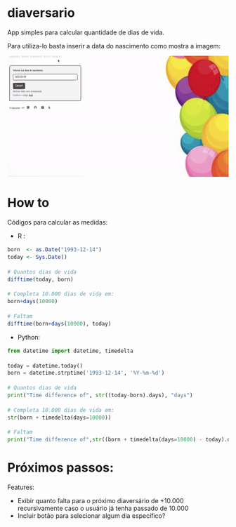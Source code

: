 # diaversario

App simples para calcular quantidade de dias de vida.

Para utiliza-lo basta inserir a data do nascimento como mostra a imagem:

![](www/app.gif)


# How to

Códigos para calcular as medidas:

- R :

```r
born  <- as.Date("1993-12-14") 
today <- Sys.Date()

# Quantos dias de vida
difftime(today, born)

# Completa 10.000 dias de vida em:
born+days(10000)

# Faltam
difftime(born+days(10000), today)
```

- Python: 

```python
from datetime import datetime, timedelta

today = datetime.today()
born = datetime.strptime('1993-12-14', '%Y-%m-%d')

# Quantos dias de vida
print("Time difference of", str((today-born).days), "days")

# Completa 10.000 dias de vida em:
str(born + timedelta(days=10000))

# Faltam
print("Time difference of",str((born + timedelta(days=10000) - today).days), "days")
```

# Próximos passos:

Features:
- Exibir quanto falta para o próximo diaversário de +10.000 recursivamente caso o usuário já tenha passado de 10.000
- Incluir botão para selecionar algum dia específico?
